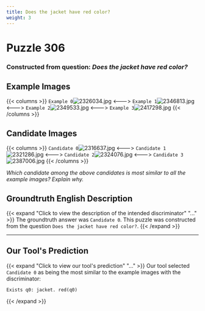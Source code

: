 ```yaml
---
title: Does the jacket have red color?
weight: 3
---
```


# Puzzle 306
### Constructed from question: _Does the jacket have red color?_


## Example Images
{{< columns >}}
`Example 0`![2326034.jpg](/gqa_images/2326034.jpg)
<--->
`Example 1`![2346813.jpg](/gqa_images/2346813.jpg)
<--->
`Example 2`![2349533.jpg](/gqa_images/2349533.jpg)
<--->
`Example 3`![2417298.jpg](/gqa_images/2417298.jpg)
{{< /columns >}}

## Candidate Images
{{< columns >}}
`Candidate 0`![2316637.jpg](/gqa_images/2316637.jpg)
<--->
`Candidate 1`![2321286.jpg](/gqa_images/2321286.jpg)
<--->
`Candidate 2`![2324076.jpg](/gqa_images/2324076.jpg)
<--->
`Candidate 3`![2387006.jpg](/gqa_images/2387006.jpg)
{{< /columns >}}

*Which candidate among the above candidates is most similar to all the example images? Explain why.*

## Groundtruth English Description

{{< expand "Click to view the description of the intended discriminator" "..." >}}
The groundtruth answer was `Candidate 0`. This puzzle was constructed from the question `Does the jacket have red color?`.
{{< /expand >}}

---

## Our Tool's Prediction

{{< expand "Click to view our tool's prediction" "..." >}}
Our tool selected `Candidate 0` as being the most similar to the example images with the discriminator:
```plaintext
Exists q0: jacket. red(q0)
```
{{< /expand >}}

